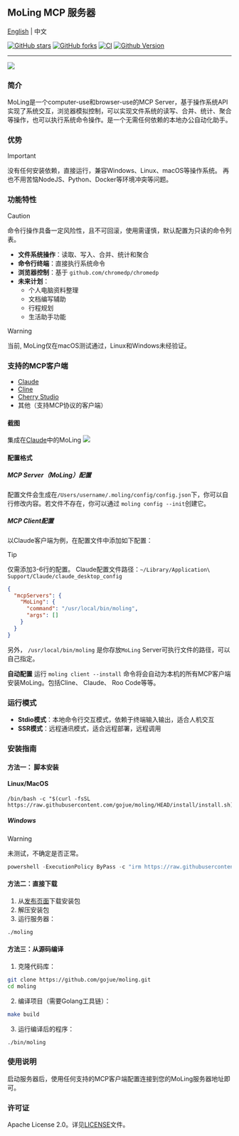 ## MoLing MCP 服务器

[English](./README.md) | 中文

[![GitHub stars](https://img.shields.io/github/stars/gojue/moling.svg?label=Stars&logo=github)](https://github.com/gojue/moling)
[![GitHub forks](https://img.shields.io/github/forks/gojue/moling?label=Forks&logo=github)](https://github.com/gojue/moling)
[![CI](https://github.com/gojue/moling/actions/workflows/go-test.yml/badge.svg)](https://github.com/gojue/ecapture/actions/workflows/go-test.yml)
[![Github Version](https://img.shields.io/github/v/release/gojue/moling?display_name=tag&include_prereleases&sort=semver)](https://github.com/gojue/moling/releases)

---

![](./images/logo.jpg)

### 简介
MoLing是一个computer-use和browser-use的MCP Server，基于操作系统API实现了系统交互，浏览器模拟控制，可以实现文件系统的读写、合并、统计、聚合等操作，也可以执行系统命令操作。是一个无需任何依赖的本地办公自动化助手。

### 优势
> [!IMPORTANT]
> 没有任何安装依赖，直接运行，兼容Windows、Linux、macOS等操作系统。
> 再也不用苦恼NodeJS、Python、Docker等环境冲突等问题。

### 功能特性

> [!CAUTION]
> 命令行操作具备一定风险性，且不可回滚，使用需谨慎，默认配置为只读的命令列表。

- **文件系统操作**：读取、写入、合并、统计和聚合
- **命令行终端**：直接执行系统命令
- **浏览器控制**：基于 `github.com/chromedp/chromedp`
- **未来计划**：
    - 个人电脑资料整理
    - 文档编写辅助
    - 行程规划
    - 生活助手功能

> [!WARNING]
> 当前, MoLing仅在macOS测试通过，Linux和Windows未经验证。

### 支持的MCP客户端

- [Claude](https://claude.ai/)
- [Cline](https://cline.bot/)
- [Cherry Studio](https://cherry-ai.com/)
- 其他（支持MCP协议的客户端）

#### 截图
集成在[Claude](https://claude.ai/)中的MoLing
![](./images/screenshot_claude.png)

#### 配置格式

##### MCP Server（MoLing）配置

配置文件会生成在`/Users/username/.moling/config/config.json`下，你可以自行修改内容。若文件不存在，你可以通过
`moling config --init`创建它。

##### MCP Client配置
以Claude客户端为例，在配置文件中添加如下配置：

> [!TIP]
> 
> 仅需添加3-6行的配置。
> Claude配置文件路径：`~/Library/Application\ Support/Claude/claude_desktop_config`

```json
{
  "mcpServers": {
    "MoLing": {
      "command": "/usr/local/bin/moling",
      "args": []
    }
  }
}
```

另外， `/usr/local/bin/moling` 是你存放`MoLing` Server可执行文件的路径，可以自己指定。

**自动配置**
运行 `moling client --install` 命令将会自动为本机的所有MCP客户端安装MoLing。包括Cline、 Claude、 Roo Code等等。

### 运行模式

- **Stdio模式**：本地命令行交互模式，依赖于终端输入输出，适合人机交互
- **SSR模式**：远程通讯模式，适合远程部署，远程调用

### 安装指南


#### 方法一： 脚本安装
#### Linux/MacOS
```shell
/bin/bash -c "$(curl -fsSL https://raw.githubusercontent.com/gojue/moling/HEAD/install/install.sh)"
```

##### Windows

> [!WARNING]
> 未测试，不确定是否正常。

```powershell
powershell -ExecutionPolicy ByPass -c "irm https://raw.githubusercontent.com/gojue/moling/HEAD/install/install.ps1 | iex"
```


#### 方法二：直接下载
1. 从[发布页面](https://github.com/gojue/moling/releases)下载安装包
2. 解压安装包
3. 运行服务器：
```sh
./moling
```

#### 方法三：从源码编译
1. 克隆代码库：
```sh
git clone https://github.com/gojue/moling.git
cd moling
```
2. 编译项目（需要Golang工具链）：
```sh
make build
```
3. 运行编译后的程序：
```sh
./bin/moling
```

### 使用说明
启动服务器后，使用任何支持的MCP客户端配置连接到您的MoLing服务器地址即可。

### 许可证
Apache License 2.0。详见[LICENSE](LICENSE)文件。